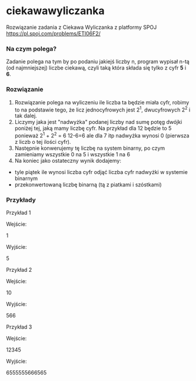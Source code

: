 # ciekawawyliczanka
Rozwiązanie zadania z Ciekawa Wyliczanka z platformy SPOJ https://pl.spoj.com/problems/ETI06F2/

### Na czym polega?
Zadanie polega na tym by po podaniu jakiejś liczby n, program wypisał n-tą (od najmniejszej) liczbe ciekawą, czyli taką która składa się tylko z cyfr **5** i **6**.
### Rozwiązanie 
1. Rozwiązanie polega na wyliczeniu ile liczba ta będzie miała cyfr, robimy to na podstawie tego, że licz jednocyfrowych jest 2<sup>1</sup>, dwucyfrowych 2<sup>2</sup> i tak dalej.
2. Liczymy jaka jest "nadwyżka" podanej liczby nad sumę potęg dwójki poniżej tej, jaką mamy liczbę cyfr. Na przykład dla 12 będzie to 5 ponieważ 2<sup>1</sup> + 2<sup>2</sup> = 6 12-6=6 ale dla 7 itp nadwyżka wynosi 0 (pierwsza z liczb o tej ilości cyfr).
3. Następnie konwerujemy tę liczbę na system binarny, po czym zamieniamy wszystkie 0 na 5 i wszystkie 1 na 6
4. Na koniec jako ostateczny wynik dodajemy: 
- tyle piątek ile wynosi liczba cyfr odjąć liczba cyfr nadwyżki w systemie binarnym
- przekonwertowaną liczbę binarną (tą z piatkami i szóstkami)

### Przykłady
Przykład 1

Wejście:

1

Wyjście:

5

Przykład 2

Wejście:

10

Wyjście:

566

Przykład 3

Wejście:

12345

Wyjście:

6555555666565
